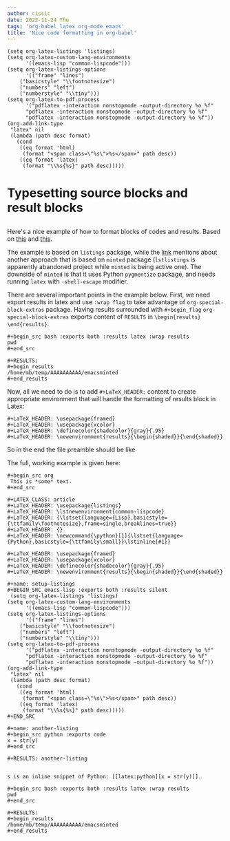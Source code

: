 ```yaml
---
author: cissic
date: 2022-11-24 Thu
tags: 'org-babel latex org-mode emacs'
title: 'Nice code formatting in org-babel'
---
```


    (setq org-latex-listings 'listings)
    (setq org-latex-custom-lang-environments
          '((emacs-lisp "common-lispcode")))
    (setq org-latex-listings-options
          '(("frame" "lines")
    	("basicstyle" "\\footnotesize")
    	("numbers" "left")
    	("numberstyle" "\\tiny")))
    (setq org-latex-to-pdf-process
          '("pdflatex -interaction nonstopmode -output-directory %o %f"
          "pdflatex -interaction nonstopmode -output-directory %o %f"
          "pdflatex -interaction nonstopmode -output-directory %o %f"))
    (org-add-link-type
     "latex" nil
     (lambda (path desc format)
       (cond
        ((eq format 'html)
         (format "<span class=\"%s\">%s</span>" path desc))
        ((eq format 'latex)
         (format "\\%s{%s}" path desc)))))


# Typesetting source blocks and result blocks


## 

Here's a nice example of how to format blocks of codes and results.
Based on [this](https://orgmode.org/worg/org-tutorials/org-latex-export.html) and [this](https://orgmode.org/manual/Results-of-Evaluation.html).

The example is based on `listings` package, while the [link](file:///home/mb/projects/cissic.github.io/mysource/public-notes-org/2022-11-24-nice-code/orglistings.md) mentions about another approach that 
is based on `minted` package (`lstlistings` is apparently abandoned project while `minted` is
being active one). The downside of `minted` is that it uses Python `pygmentize` package,
and needs running `latex` with `-shell-escape` modifier.

There are several important points in the example below. First, we need export results in latex
and use `:wrap flag` to take advantage of `org-special-block-extras` package. 
Having results surrounded with `#+begin_flag`  `org-special-block-extras` exports
content of `RESULTS` in `\begin{results} \end{results}`.

    #+begin_src bash :exports both :results latex :wrap results
    pwd
    #+end_src
    
    #+RESULTS:
    #+begin_results
    /home/mb/temp/AAAAAAAAAA/emacsminted
    #+end_results

Now, all we need to do is to add `#+LaTeX_HEADER:` content to create appropriate 
environment that will handle the formatting of results block in Latex:

    #+LaTeX_HEADER: \usepackage{framed}
    #+LaTeX_HEADER: \usepackage{xcolor}
    #+LaTeX_HEADER: \definecolor{shadecolor}{gray}{.95}
    #+LaTeX_HEADER: \newenvironment{results}{\begin{shaded}}{\end{shaded}}

So in the end the file preamble should be like 

The full, working example is given here:

    #+begin_src org
     This is *some* text.
    #+end_src 

    #+LATEX_CLASS: article
    #+LaTeX_HEADER: \usepackage{listings}
    #+LaTeX_HEADER: \lstnewenvironment{common-lispcode}
    #+LaTeX_HEADER: {\lstset{language={Lisp},basicstyle={\ttfamily\footnotesize},frame=single,breaklines=true}}
    #+LaTeX_HEADER: {}
    #+LaTeX_HEADER: \newcommand{\python}[1]{\lstset{language={Python},basicstyle={\ttfamily\small}}\lstinline{#1}}
    
    #+LaTeX_HEADER: \usepackage{framed}
    #+LaTeX_HEADER: \usepackage{xcolor}
    #+LaTeX_HEADER: \definecolor{shadecolor}{gray}{.95}
    #+LaTeX_HEADER: \newenvironment{results}{\begin{shaded}}{\end{shaded}}
    
    #+name: setup-listings
    #+BEGIN_SRC emacs-lisp :exports both :results silent
     (setq org-latex-listings 'listings)
    (setq org-latex-custom-lang-environments
          '((emacs-lisp "common-lispcode")))
    (setq org-latex-listings-options
          '(("frame" "lines")
    	("basicstyle" "\\footnotesize")
    	("numbers" "left")
    	("numberstyle" "\\tiny")))
    (setq org-latex-to-pdf-process
          '("pdflatex -interaction nonstopmode -output-directory %o %f"
          "pdflatex -interaction nonstopmode -output-directory %o %f"
          "pdflatex -interaction nonstopmode -output-directory %o %f"))
    (org-add-link-type
     "latex" nil
     (lambda (path desc format)
       (cond
        ((eq format 'html)
         (format "<span class=\"%s\">%s</span>" path desc))
        ((eq format 'latex)
         (format "\\%s{%s}" path desc)))))
    #+END_SRC
    
    #+name: another-listing
    #+begin_src python :exports code
    x = str(y)
    #+end_src
    
    #+RESULTS: another-listing
    
    
    s is an inline snippet of Python: [[latex:python][x = str(y)]].
    
    #+begin_src bash :exports both :results latex :wrap results
    pwd
    #+end_src
    
    #+RESULTS:
    #+begin_results
    /home/mb/temp/AAAAAAAAAA/emacsminted
    #+end_results

